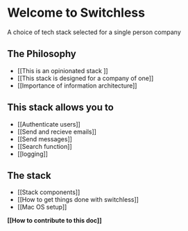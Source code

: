 # Welcome to Switchless
A choice of tech stack selected for a single person company


## The Philosophy
- [[This is an opinionated stack ]]
- [[This stack is designed for a company of one]]
- [[Importance of information architecture]]


## This stack allows you to
- [[Authenticate users]]
- [[Send and recieve emails]]
- [[Send messages]]
- [[Search function]]
- [[logging]]

## The stack
- [[Stack components]]
- [[How to get things done with switchless]]
- [[Mac OS setup]]



__[[How to contribute to this doc]]__

